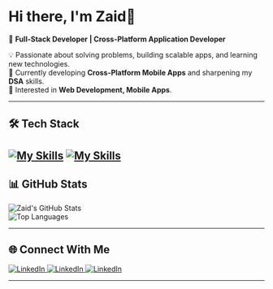 # Hi there, I'm Zaid👋  

🚀 **Full-Stack Developer | Cross-Platform Application Developer**  

💡 Passionate about solving problems, building scalable apps, and learning new technologies.  
🎯 Currently developing **Cross-Platform Mobile Apps** and sharpening my **DSA** skills.  
🌱 Interested in **Web Development, Mobile Apps**.  

---

## 🛠️ Tech Stack  
[![My Skills](https://skillicons.dev/icons?i=js,html,css)](https://skillicons.dev)
[![My Skills](https://skillicons.dev/icons?i=react,androidstudio,cpp,java,docker,nodejs,express,firebase,flutter,dart,mysql,mongodb,postman,redux)](https://skillicons.dev)
---

## 📊 GitHub Stats  

![Zaid's GitHub Stats](https://github-readme-stats.vercel.app/api?username=zxiDD&show_icons=true&theme=radical)  
![Top Languages](https://github-readme-stats.vercel.app/api/top-langs/?username=zxiDD&layout=compact&theme=radical)  

---

## 🌐 Connect With Me  


  <a href="https://www.linkedin.com/in/zxidd/" target="_blank">
    <img src="https://skillicons.dev/icons?i=linkedin" title="LinkedIn"/>
  </a>
  <a href="https://x.com/JustGitGood" target="_blank">
    <img src="https://skillicons.dev/icons?i=twitter" title="LinkedIn"/>
  </a>
  <a href="mailto:kzaid2144@gmail.com" target="_blank">
    <img src="https://skillicons.dev/icons?i=gmail" title="LinkedIn"/>
  </a>

---
